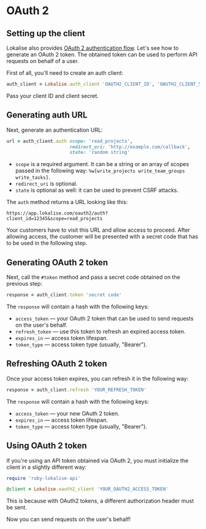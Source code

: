 # OAuth 2

## Setting up the client

Lokalise also provides [OAuth 2 authentication flow](http://docs.lokalise.com/en/articles/5574713-oauth-2). Let's see how to generate an OAuth 2 token. The obtained token can be used to perform API requests on behalf of a user.

First of all, you'll need to create an auth client:

```ruby
auth_client = Lokalise.auth_client 'OAUTH2_CLIENT_ID', 'OAUTH2_CLIENT_SECRET'
```

Pass your client ID and client secret.

## Generating auth URL

Next, generate an authentication URL:

```ruby
url = auth_client.auth scope: 'read_projects',
                       redirect_uri: 'http://example.com/callback',
                       state: 'random string'
```

* `scope` is a required argument. It can be a string or an array of scopes passed in the following way: `%w[write_projects write_team_groups write_tasks]`.
* `redirect_uri` is optional.
* `state` is optional as well: it can be used to prevent CSRF attacks.

The `auth` method returns a URL looking like this:

```
https://app.lokalise.com/oauth2/auth?client_id=12345&scope=read_projects
```

Your customers have to visit this URL and allow access to proceed. After allowing access, the customer will be presented with a secret code that has to be used in the following step.

## Generating OAuth 2 token

Next, call the `#token` method and pass a secret code obtained on the previous step:

```ruby
response = auth_client.token 'secret code'
```

The `response` will contain a hash with the following keys:

* `access_token` — your OAuth 2 token that can be used to send requests on the user's behalf.
* `refresh_token` — use this token to refresh an expired access token.
* `expires_in` — access token lifespan.
* `token_type` — access token type (usually, "Bearer").

## Refreshing OAuth 2 token

Once your access token expires, you can refresh it in the following way:

```ruby
response = auth_client.refresh 'YOUR_REFRESH_TOKEN'
```

The `response` will contain a hash with the following keys:

* `access_token` — your new OAuth 2 token.
* `expires_in` — access token lifespan.
* `token_type` — access token type (usually, "Bearer").

## Using OAuth 2 token

If you're using an API token obtained via OAuth 2, you must initialize the client in a slightly different way:

```ruby
require 'ruby-lokalise-api'

@client = Lokalise.oauth2_client 'YOUR_OAUTH2_ACCESS_TOKEN'
```

This is because with OAuth2 tokens, a different authorization header must be sent.

Now you can send requests on the user's behalf!